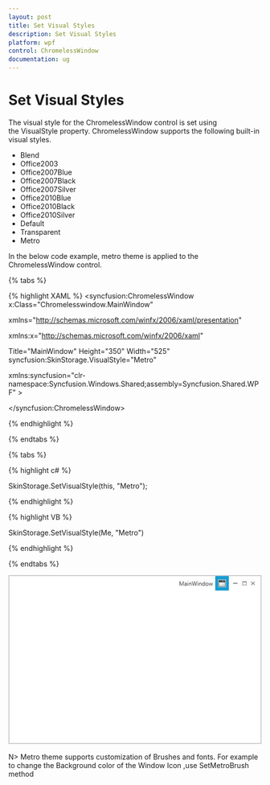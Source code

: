 ```yaml
---
layout: post
title: Set Visual Styles
description: Set Visual Styles
platform: wpf
control: ChromelessWindow
documentation: ug
---
```

# Set Visual Styles

The visual style for the ChromelessWindow control is set using the VisualStyle property. ChromelessWindow supports the following built-in visual styles.

* Blend
* Office2003
* Office2007Blue
* Office2007Black
* Office2007Silver
* Office2010Blue
* Office2010Black
* Office2010Silver
* Default
* Transparent
* Metro

In the below code example, metro theme is applied to the ChromelessWindow control.

{% tabs %}

{% highlight XAML %}
<syncfusion:ChromelessWindow x:Class="Chromelesswindow.MainWindow"

xmlns="http://schemas.microsoft.com/winfx/2006/xaml/presentation"

xmlns:x="http://schemas.microsoft.com/winfx/2006/xaml"

Title="MainWindow" Height="350" Width="525" syncfusion:SkinStorage.VisualStyle="Metro"    

xmlns:syncfusion="clr-namespace:Syncfusion.Windows.Shared;assembly=Syncfusion.Shared.WPF" >


</syncfusion:ChromelessWindow>



{% endhighlight %}

{% endtabs %} 

{% tabs %}

{% highlight c# %}

SkinStorage.SetVisualStyle(this, "Metro");

{% endhighlight %}

{% highlight VB %}

SkinStorage.SetVisualStyle(Me, "Metro")

{% endhighlight %}

{% endtabs %} 

![](Set-Visual-Styles_images/Set-Visual-Styles_img1.jpeg)



N> Metro theme supports customization of Brushes and fonts. For example to change the Background color of the Window Icon ,use SetMetroBrush method

